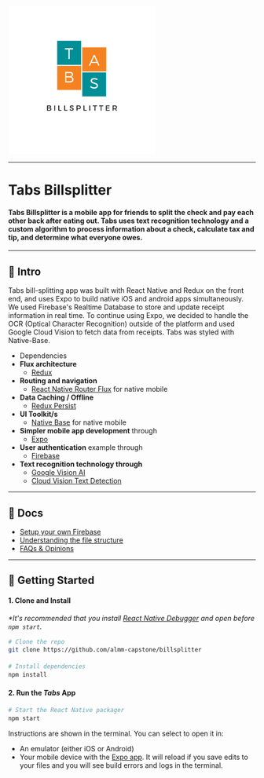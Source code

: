 <img src="/src/images/app-icon.png" alt="Tabs Billsplitter" width="300" />


---

# Tabs Billsplitter

#### Tabs Billsplitter is a mobile app for friends to split the check and pay each other back after eating out. Tabs uses text recognition technology and a custom algorithm to process information about a check, calculate tax and tip, and determine what everyone owes.

---

## 👋 Intro

Tabs bill-splitting app was built with React Native and Redux on the front end, and uses Expo to build native iOS and android apps simultaneously. We used Firebase's Realtime Database to store and update receipt information in real time. To continue using Expo, we decided to handle the OCR (Optical Character Recognition) outside of the platform and used Google Cloud Vision to fetch data from receipts. Tabs was styled with Native-Base.

- Dependencies
- __Flux architecture__
    - [Redux](https://redux.js.org/docs/introduction/)
- __Routing and navigation__
    - [React Native Router Flux](https://github.com/aksonov/react-native-router-flux) for native mobile
- __Data Caching / Offline__
    - [Redux Persist](https://github.com/rt2zz/redux-persist)
- __UI Toolkit/s__
    - [Native Base](https://nativebase.io/) for native mobile
- __Simpler mobile app development__ through
    - [Expo](https://expo.io/)
- __User authentication__ example through
    - [Firebase](https://firebase.google.com/)
- __Text recognition technology through__
    - [Google Vision AI](https://cloud.google.com/vision/)
    - [Cloud Vision Text Detection](https://cloud.google.com/vision/docs/ocr)

---

## 📖 Docs

- [Setup your own Firebase](/docs/firebase.md)
- [Understanding the file structure](/docs/file-structure.md)
- [FAQs & Opinions](/docs/faqs.md)

---

## 🚀 Getting Started

#### 1. Clone and Install

_*It's recommended that you install [React Native Debugger](https://github.com/jhen0409/react-native-debugger/releases) and open before `npm start`._

```bash
# Clone the repo
git clone https://github.com/almm-capstone/billsplitter

# Install dependencies
npm install
```

#### 2. Run the _Tabs_ App

```bash
# Start the React Native packager
npm start
```

Instructions are shown in the terminal. You can select to open it in:

- An emulator (either iOS or Android)
- Your mobile device with the [Expo app](https://expo.io/). It will reload if you save edits to your files and you will see build errors and logs in the terminal.

